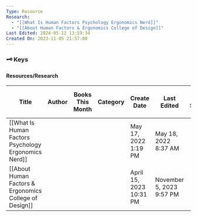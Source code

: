 ```yaml
---
Type: Resource
Research:
  - "[[What Is Human Factors Psychology Ergonomics Nerd]]"
  - "[[About Human Factors & Ergonomics College of Design]]"
Last Edited: 2024-05-12 13:59:34
Created On: 2023-11-05 21:57:00
---
```

### 🗝️ Keys

  

#### Resources/Research

|Title|Author|Books This Month|Category|Create Date|Last Edited|Last Synced|Link|Notes & Ideas💡|Projects|Read?|TL;DR|Tags/Knowledge Vault|URL|Want to Read In|
|---|---|---|---|---|---|---|---|---|---|---|---|---|---|---|
|[[What Is Human Factors Psychology Ergonomics Nerd]]||||May 17, 2022 1:19 PM|May 18, 2022 8:37 AM|||||[ ]||[[Human Factors]]|[https://ergonomicsnerd.com/human-factors-psychology/#:~:text=%20Specialization%20Of%20Human%20Factors%20Psychology%20%201,factors%20psychology%20that%20is%20an%20essential...%20More%20](https://ergonomicsnerd.com/human-factors-psychology/#:~:text=%20Specialization%20Of%20Human%20Factors%20Psychology%20%201,factors%20psychology%20that%20is%20an%20essential...%20More%20)||
|[[About Human Factors & Ergonomics College of Design]]||||April 15, 2023 10:31 PM|November 5, 2023 9:57 PM|||||[ ]||[[Masters Programs]], [[Human Factors]]|[https://design.umn.edu/academics/programs/about-human-factors-ergonomics](https://design.umn.edu/academics/programs/about-human-factors-ergonomics)||

  

